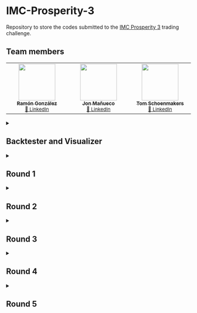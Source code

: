 # IMC-Prosperity-3
Repository to store the codes submitted to the [IMC Prosperity 3](https://prosperity.imc.com/) trading challenge.

## Team members

<!-- ALL-CONTRIBUTORS-LIST:START - Do not remove or modify this section -->
<!-- prettier-ignore-start -->
<!-- markdownlint-disable -->
<table>
  <tbody>
    <tr>
      <td align="center" valign="top" width="14.28%">
        <a href="https://github.com/ramongonzalezgv">
          <img src="https://avatars.githubusercontent.com/u/134976374?s=400&u=396c675db6bd3a81a5aab50d6fc01d0bca08757d&v=4" width="100px;" alt=""/>
          <br /><sub><b>Ramón González</b></sub></a>
        <br /><sub><a href="" title="LinkedIn">🔗 LinkedIn</a></sub>
      </td>
      <td align="center" valign="top" width="14.28%">
        <a href="https://github.com/jon-manueco">
          <img src="https://avatars.githubusercontent.com/u/126335353?v=4" width="100px;" alt=""/>
          <br /><sub><b>Jon Mañueco</b></sub></a>
        <br /><sub><a href="" title="LinkedIn">🔗 LinkedIn</a></sub>
      </td>
      <td align="center" valign="top" width="14.28%">
        <a href="https://github.com/TomSchoenmakers">
          <img src="https://avatars.githubusercontent.com/u/48713054?v=4" width="100px;" alt=""/>
          <br /><sub><b>Tom Schoenmakers</b></sub></a>
        <br /><sub><a href="" title="LinkedIn">🔗 LinkedIn</a></sub>
      </td>
    </tr>
  </tbody>
</table>

<details>
<summary><h2>Backtester and Visualizer</h2></summary>

For the challenge we used   [Jmerle's Prosperity 3 backtester](https://github.com/jmerle/imc-prosperity-3-backtester). The output it generates closely matches the format of the output generated by the official submission environment and is therefore compatible with his [Prosperity 3 Visualizer](https://github.com/jmerle/imc-prosperity-3-visualizer) that we also used as it was very useful to se the performance of our trading bots. The basic usage can be found in [Jmerle's repository](https://github.com/jmerle/imc-prosperity-3-backtester/blob/master/README.md). We copied the basic usage guide here for simplicity:

## Backtester and visualizer usage

Basic usage:
```sh
# Install the latest version of the backtester
$ pip install -U prosperity3bt

# Run the backtester on an algorithm using all data from round 0
$ prosperity3bt <path to algorithm file> 0
```

Run `pip install -U prosperity3bt` again when you want to update the backtester to the latest version.

Some more usage examples:
```sh
# Backtest on all days from round 1
$ prosperity3bt example/starter.py 1

# Backtest on round 1 day 0
$ prosperity3bt example/starter.py 1-0

# Backtest on round 1 day -1 and round 1 day 0
$ prosperity3bt example/starter.py 1--1 1-0

# Backtest on all days from rounds 1 and 2
$ prosperity3bt example/starter.py 1 2

# Merge profit and loss across days
$ prosperity3bt example/starter.py 1 --merge-pnl
```

Jmerle's backtester also integrates seamlesly with his visualizer, which can also be opened automatically after backtesting from the command line. Additionaly he provides some handy functions to manage the output or debug the trading algorithms.
```sh
# Automatically open the result in the visualizer when done. Assumes your algorithm logs in the visualizer's expected format
$ prosperity3bt example/starter.py 1 --vis

# Write algorithm output to custom file
$ prosperity3bt example/starter.py 1 --out example.log

# Skip saving the output log to a file
$ prosperity3bt example/starter.py 1 --no-out

# Backtest on custom data
# Requires the value passed to `--data` to be a path to a directory that is similar in structure to https://github.com/jmerle/imc-prosperity-3-backtester/tree/master/prosperity3bt/resources
$ prosperity3bt example/starter.py 1 --data prosperity3bt/resources

# Print trader's output to stdout while running
# This may be helpful when debugging a broken trader
$ prosperity3bt example/starter.py 1 --print
```

</details>

<details>
<summary><h2>Round 1</h2></summary>

</details>

<details>
<summary><h2>Round 2</h2></summary>

</details>

<details>
<summary><h2>Round 3</h2></summary>

</details>

<details>
<summary><h2>Round 4</h2></summary>

</details>

<details>
<summary><h2>Round 5</h2></summary>

</details>
